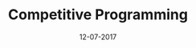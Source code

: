 ---
title: "Competitive Programming"

excerpt: "My Competitive Programming repository with lots of solution."

date: 12-07-2017

link: https://github.com/deepaksood619/Competitive-Programming

header:
  teaser: /assets/images/cp-th.webp
---